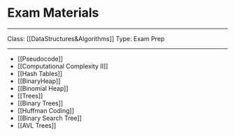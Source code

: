 # Exam Materials
___
Class: [[DataStructures&Algorithms]]
Type: Exam Prep
___
- [[Pseudocode]]
- [[Computational Complexity II]]
- [[Hash Tables]] 
- [[BinaryHeap]]
- [[Binomial Heap]]
- [[Trees]]
- [[Binary Trees]]
- [[Huffman Coding]]
- [[Binary Search Tree]]
- [[AVL Trees]]